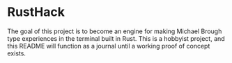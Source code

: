 # RustHack

The goal of this project is to become an engine for making Michael Brough type experiences in the terminal built in Rust. This is a hobbyist project, and this README will function as a journal until a working proof of concept exists.
